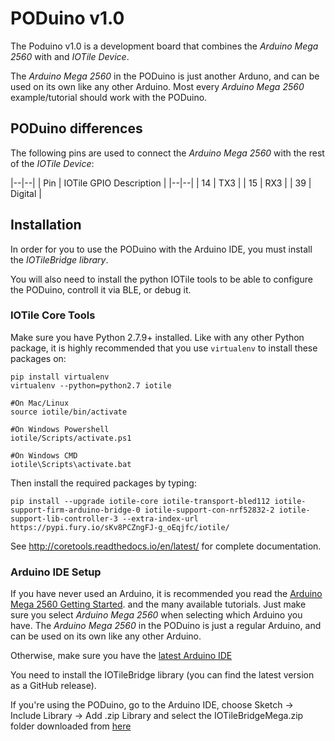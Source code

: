 # PODuino v1.0

The Poduino v1.0 is a development board that combines the *Arduino Mega 2560*
with and *IOTile Device*.

The *Arduino Mega 2560* in the PODuino is just another Arduno, and can be used on its own like
any other Arduino. Most every *Arduino Mega 2560* example/tutorial should work with the PODuino.

## PODuino differences

The following pins are used to connect the *Arduino Mega 2560* with the rest of the *IOTile Device*:

|--|--|
| Pin | IOTile GPIO Description |
|--|--|
| 14 | TX3 |
| 15 | RX3 |
| 39 | Digital |

## Installation

In order for you to use the PODuino with the Arduino IDE, you must install the *IOTileBridge library*.

You will also need to install the python IOTile tools to be able to configure the PODuino, controll it via BLE,
or debug it.

### IOTile Core Tools

Make sure you have Python 2.7.9+ installed. Like with any other Python package, it is highly recommended
that you use `virtualenv` to install these packages on:

```
pip install virtualenv
virtualenv --python=python2.7 iotile

#On Mac/Linux
source iotile/bin/activate

#On Windows Powershell
iotile/Scripts/activate.ps1

#On Windows CMD
iotile\Scripts\activate.bat
```

Then install the required packages by typing:

```
pip install --upgrade iotile-core iotile-transport-bled112 iotile-support-firm-arduino-bridge-0 iotile-support-con-nrf52832-2 iotile-support-lib-controller-3 --extra-index-url https://pypi.fury.io/sKv8PCZngFJ-g_oEqjfc/iotile/
```

See http://coretools.readthedocs.io/en/latest/ for complete documentation.

### Arduino IDE Setup

If you have never used an Arduino, it is recommended you read the [Arduino Mega 2560 Getting Started](https://www.arduino.cc/en/Guide/ArduinoMega2560). 
and the many available tutorials. Just make sure you select *Arduino Mega 2560* when selecting which Arduino you have. 
The *Arduino Mega 2560* in the PODuino is just a regular Arduino, and can be used on its own like any other Arduino.



Otherwise, make sure you have the [latest Arduino IDE](https://www.arduino.cc/en/Main/Software)

You need to install the IOTileBridge library (you can find the latest version as a GitHub release).

If you're using the PODuino, go to the Arduino IDE, choose Sketch -> Include Library -> Add .zip Library and select the IOTileBridgeMega.zip
folder downloaded from [here](https://github.com/iotile/tile_gpio/tree/master/firm_arduino_bridge/extra)

